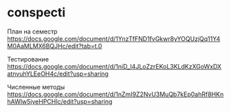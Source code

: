 # conspecti
План на семестр
https://docs.google.com/document/d/1YnzTfFND1fvGkwr8yYOQUzjQq11Y4M0AaMLMX6BQJHc/edit?tab=t.0

Тестирование
https://docs.google.com/document/d/1niD_I4JLoZzrEKoL3KLdKzXGoWxDXatnvuhYLEeOH4c/edit?usp=sharing

Численные методы
https://docs.google.com/document/d/1nZmI9Z2NvU3MuQb7kEp0ahRf8HKnhAWlw5jyeHPCHIc/edit?usp=sharing
